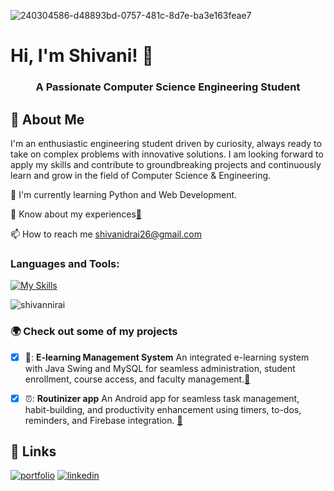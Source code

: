 
![240304586-d48893bd-0757-481c-8d7e-ba3e163feae7](https://github.com/shivannirai/shivannirai/assets/116882556/72d81c91-8460-4b54-857d-e68c3a2a4e4a)

# Hi, I'm Shivani! 👋
<h3 align="center">A Passionate Computer Science Engineering Student</h3>

## 🚀 About Me
I'm an enthusiastic engineering student driven by curiosity, always ready to take on complex problems with innovative solutions. I am looking forward to apply my skills and contribute to groundbreaking projects and continuously learn and grow in the field of Computer Science & Engineering.





🧠 I'm currently learning Python and Web Development.

📄 Know about my experiences[🔗](https://rb.gy/p2dzeq) 

📫 How to reach me shivanidrai26@gmail.com






### Languages and Tools:

[![My Skills](https://skillicons.dev/icons?i=c,java,python,eclipse,firebase,mysql,vscode,html,css)](https://skillicons.dev)

<p><img align="center" src="https://github-readme-stats.vercel.app/api/top-langs?username=shivannirai&show_icons=true&locale=en&layout=compact" alt="shivannirai" /></p>

### :earth_africa: Check out some of my projects  
- [x] 🏫: **E-learning Management System** An integrated e-learning system with Java Swing and MySQL for seamless administration, student enrollment, course access, and faculty management.[🔗](https://github.com/shivannirai/E-learning-Management-System)

- [x] ⏰: **Routinizer app** An Android app for seamless task management, habit-building, and productivity enhancement using timers, to-dos, reminders, and Firebase integration. [🔗](https://github.com/shivannirai/RoutinizerApp) 




## 🔗 Links
[![portfolio](https://img.shields.io/badge/my_portfolio-000?style=for-the-badge&logo=ko-fi&logoColor=white)](https://shivaniport.carrd.co/)
[![linkedin](https://img.shields.io/badge/linkedin-0A66C2?style=for-the-badge&logo=linkedin&logoColor=white)](https://www.linkedin.com/in/shivani-rai-3000aa203/)


